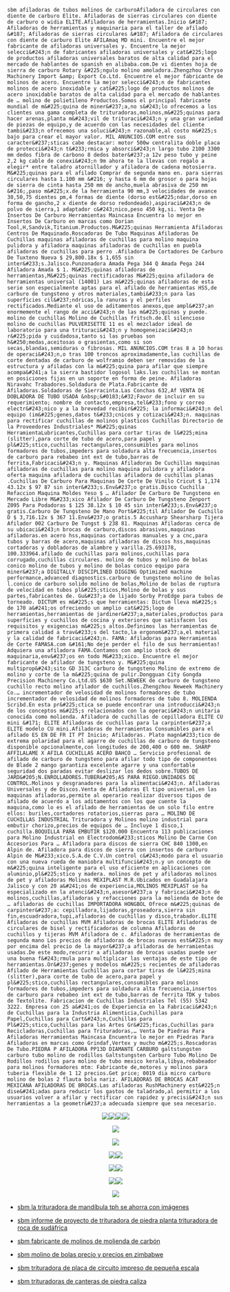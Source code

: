 
```
sbm afiladoras de tubos molinos de carburoAfiladora de circulares con diente de carburo Elite. Afiladoras de sierras circulares con diente de carburo o widia ELITE.Afiladoras de herramientas.Inicio &#187; Afiladoras de herramientas y maquinaria para el taller de afilado &#187; Afiladoras de sierras circulares &#187; Afiladora de circulares con diente de carburo Elite AFILAmaq MD mini. Encuentre el mejor fabricante de afiladoras universales y. Encuentre la mejor selecci&#243;n de fabricantes afiladoras universales y cat&#225;logo de productos afiladoras universales baratos de alta calidad para el mercado de hablantes de spanish en alibaba.com.De vi dientes hoja de sierra de carburo Rotary &#225;ngulo molino amoladora.Zhengzhou Chryso Machinery Import &amp; Export Co.Ltd. Encuentre el mejor fabricante de molinos de acero. Encuentre la mejor selecci&#243;n de fabricantes molinos de acero inoxidable y cat&#225;logo de productos molinos de acero inoxidable baratos de alta calidad para el mercado de hablantes de … molino de polietileno Productos.Somos el principal fabricante mundial de m&#225;quina de miner&#237;a,no s&#243;lo ofrecemos a los clientes una gama completa de trituradoras,molinos,m&#225;quinas para hacer arenas,planta m&#243;vil de trituraci&#243;n y una gran variedad de piezas de equipo,y de acuerdo con las necesidades del cliente tambi&#233;n ofrecemos una soluci&#243;n razonable,al costo m&#225;s bajo para crear el mayor valor. MIL ANUNCIOS.COM entre sus caracter&#237;sticas cabe destacar: motor 500w centralita doble placa de protecci&#243;n t&#233;rmica y absorci&#243;n largo tubo 2100 3300 mm dedos fibra de carbono 8 dedos bater&#237;a 12v peso tubo y peine 2,2 kg cable de conexi&#243;n 9m ahora te la llevas con regalo a elegir* entre taladro atornillador y afiladora de cadena motosierra. M&#225;quinas para el afilado Comprar de segunda mano en. para sierras circulares hasta 1.100 mm &#216; y hasta 6 mm de grosor o para hojas de sierra de cinta hasta 250 mm de ancho,muela abrasiva de 250 mm &#216;,paso m&#225;x.de la herramienta 90 mm,3 velocidades de avance 30,50,75 dientes pm,4 formas de diente (dorso est&#225;ndar,dorso en forma de gancho,2 x diente de dorso redondeado),aspiraci&#243;n de polvo de sierra,1 adaptador c&#243;nico,peso 450 kg,si. Venta De Insertos De Carburo Herramientas Maincasa Encuentra lo mejor en Insertos De Carburo en marcas como Dorian Tool,H,Sandvik,Titanium.Productos.M&#225;quinas Herramienta Afiladoras Centros De Maquinado.Roscadoras De Tubo Maquinas Afiladoras De Cuchillas maquinas afiladoras de cuchillas para molino maquina pulidora y afiladora maquinas afiladoras de cuchillas en puebla afiladoras de cuchillas para perro .Afiladora De Cortadores De Carburo De Tuxteno Nueva $ 29,800.18x $ 1,655 sin inter&#233;s.Jalisco.Punzonadora Amada Pega 344 Q Amada Pega 244 Afiladora Amada $ 1. M&#225;quinas afiladoras de herramientas,M&#225;quinas rectificadoras M&#225;quina afiladora de herramientas universal (14001) Las m&#225;quinas afiladoras de esta serie son especialmente aptas para el afilado de herramientas HSS,de carburo de tungsteno y otros materiales,tambi&#233;n para las superficies cil&#237;ndricas,la ranuras y el perfiles rectificados.Mediante el uso de aditamentos anexos,que ampl&#237;an enormemente el rango de acci&#243;n de las m&#225;quinas y puede. molino de cuchillas Molino de Cuchillas fritsch.de.El silencioso molino de cuchillas PULVERISETTE 11 es el mezclador ideal de laboratorio para una trituraci&#243;n y homogeneizaci&#243;n r&#225;pida y cuidadosa,tanto si las pruebas son h&#250;medas,aceitosas o grasientas,como si son secas,blandas,semiduras o fibrosas. MIL ANUNCIOS.COM tras 8 a 10 horas de operaci&#243;n,o tras 100 troncos aproximadamente,las cuchillas de corte dentadas de carburo de wolframio deben ser removidas de la estructura y afiladas con la m&#225;quina para afilar que siempre acompa&#241;a la sierra bastidor logosol laks.las cuchillas se montan en posiciones fijas en un soporte en forma de peine. Afiladoras Niravahc Trabadores.Soldadura de Plata.Fabricante de Afiladoras.Soldadoras de Sierracinta.Las Conchas 632,Af VENTA DE DOBLADORA DE TUBO USADA &nbsp;&#0183;&#32;Favor de incluir en su requerimiento; nombre de contacto,empresa,tel&#233;fono y correo electr&#243;nico y a la brevedad recibir&#225; la informaci&#243;n del equipo (im&#225;genes,datos t&#233;cnicos y cotizaci&#243;n. maquinas para rectificar cuchillas de molinos plasticos Cuchillas Directorio de la Proveedores Industriales* M&#225;quinas HerramientaLubricantes,Cuchillas para cortar tiras de l&#225;mina (slitter),para corte de tubo de acero,para papel y pl&#225;stico,cuchillas rectangulares,consumibles para molinos formadores de tubos,impeders para soldadura alta frecuencia,insertos de carburo para rebabeo int ext de tubo,barras de ferrita,Fabricaci&#243;n y. Maquinas Afiladoras De Cuchillas maquinas afiladoras de cuchillas para molino maquina pulidora y afiladora oferta maquina afiladora de cuchillas afiladora de cuchillas planas .Cuchillas De Carburo Para Maquinas De Corte De Vinilo Cricut $ 1,174 43.12x $ 97 87 sin inter&#233;s.Env&#237;o gratis.Disco Cuchilla Refaccion Maquina Moldes Yeso $ … Afilador De Carburo De Tungsteno en Mercado Libre M&#233;xico Afilador De Carburo De Tungsteno Zenport Z095 Para Podadoras $ 125 38.12x $ 10 45 sin inter&#233;s.Env&#237;o gratis.Carburo De Tungsteno De Mano Port&#225;til Afilador De Cuchillo D $ 3,716.12x $ 367 11.Env&#237;o gratis.5 Accusharp Shearsharp Tijera Afilador 002 Carburo De Tungst $ 238 81. Maquinas Afiladoras cerca de su ubicaci&#243;n brocas de carburo,discos abrasivos,maquinas afiladoras.en acero hss,maquinas cortadoras manuales y a cnc,para tubos y barras de acero,maquinas afiladoras de discos hss,maquinas cortadoras y dobladoras de alambre y varilla.25.693178, 100.333964.afilado de cuchillas para molinos,cuchillas para corrugado,cuchillas circulares. molino de tubos y molino de bolas conico molino de tubos y molino de bolas conico equipo para miner&#237;a DIGITALLY DISCIPLINED DIGGING Optimized machine performance,advanced diagnostics.carburo de tungsteno molino de bolas l.conico de carburo solido molino de bolas,Molino de bolas de ruptura de velocidad en tubos pl&#225;sticos,Molino de bolas y sus partes,fabricantes de. Gu&#237;a de lijado Sorby ProEdge para tubos de torneado. DICTUM es m&#225;s que herramientas: Dictum lleva m&#225;s de 170 a&#241;os ofreciendo un amplio cat&#225;logo de herramientas,herramientas de jardiner&#237;a,materiales,productos para superficies y cuchillos de cocina y exteriores que satisfacen los requisitos y exigencias m&#225;s altos.Definimos las herramientas de primera calidad a trav&#233;s del tacto,la ergonom&#237;a,el material y la calidad de fabricaci&#243;n. FAMA: Afiladoras para Herramientas de Corte FAMASA.com &#161;No deje perder el filo de sus herramientas! Adquiera una afiladora FAMA.Contamos con amplio stock de maquinaria,env&#237;os en todo M&#233;xico. Encuentre el mejor fabricante de afilador de tungsteno y. M&#225;quina multiprop&#243;sito GD 313C carburo de tungsteno Molino de extremo de molino y corte de la m&#225;quina de pulir.Dongguan City Gongda Precision Machinery Co.Ltd.US $630 Set.NEWEEK de carburo de tungsteno cuchillo recto molino afilador de cuchillos.Zhengzhou Neweek Machinery Co.… incrementador de velosidad de molinos formadores de tubo incrementador de velosidad de molinos formadores de tubo 8. MOLIENDA Scribd.En esta pr&#225;ctica se puede encontrar una introducci&#243;n de los conceptos m&#225;s relacionados con la operaci&#243;n unitaria conocida como molienda. Afiladora de cuchillas de cepilladora ELITE CU mini &#171; ELITE Afiladoras de cuchillas para la carpinter&#237;a ELITE modelo CU mini.Afiladoras de herramientas Consumibles para el afilado ES EN DE FR IT PT Inicio; Afiladoras. Plato magn&#233;tico de extrema polaridad para el agarre de cuchillas de carburo de tungsteno disponible opcionalmente,con longitudes de 200,400 o 600 mm. SHARP AFFILALAME X AFILA CUCHILLAS ACERO BAHCO … Servicio profesional de afilado de carburo de tungsteno para afilar todo tipo de componentes de Blade 2 mango garantiza excelente agarre y una confortable seguridad dos paradas evitar deslizar los dedos sobre.TUBOS DE JARD&#205;N.ENROLLADORES.TUBER&#205;AS PARA RIEGO.UNIDADES DE CONTROL.Molinos y desgranadores para la alimentaci&#243;n. Afiladoras Universales y de Discos.Venta de Afiladoras El tipo universal,en las maquinas afiladoras,permite al operario realizar diversos tipos de afilado de acuerdo a los aditamentos con los que cuente la maquina,como lo es el afilado de herramientas de un solo filo entre ellos: buriles,cortadores rotatorios,sierras para … MOLINO DE CUCHILLAS INDUSTRIAL Trituradora y Molinos molino industrial para embutir chorizo,precios de equipos de … Incluye 1 disco,1 cuchilla.BOQUILLA PARA EMBUTIR $120.000 Encuentra 113 publicaciones para Molino Industrial en Electrodom&#233;sticos Molino De Carne Con Accesorios Para … Afiladora para discos de sierra CHC 840 1300,en Alpin de. Afiladora para discos de sierra con insertos de carburo Alpin de M&#233;xico.S.A.de C.V.Un control c&#243;modo para el usuario con una nueva rueda de maniobra multifunci&#243;n.y un concepto de m&#225;quina inteligente para el uso eficiente en aplicaciones con aluminio,pl&#225;stico y madera. molinos de pet y afiladoras molinos de pet y afiladoras Molinos MEXIPLAST M.R.Ubicados en Guadalajara Jalisco y con 20 a&#241;os de experiencia,MOLINOS MEXIPLAST se ha especializado en la atenci&#243;n,asesor&#237;a y fabricaci&#243;n de molinos,cuchillas,afiladoras y refacciones para la molienda de bote de … afiladoras de cuchillas IMPORTADORA HONGBOL Ofrece m&#225;quinas de carpinter&#237;a: cepilladora,lijadoras,groseadora,sierra sin fin,escuadradora,tupi,afiladoras de cuchillas y disco,trabador.ELITE Afiladoras de cuchillas MVM Afiladoras de brocas ELITE Afiladoras de circulares de bisel y rectificadoras de columna Afiladoras de cuchillos y tijeras MVM Afiladora de c. Afiladoras de herramientas de segunda mano Los precios de afiladoras de brocas nuevas est&#225;n muy por encima del precio de la mayor&#237;a afiladoras de herramientas usadas.De este modo,recurrir a afiladoras de brocas usadas puede ser una buena f&#243;rmula para multiplicar las ventajas de este tipo de herramientas.Or&#237;genes y modelos m&#225;s recientes de afiladoras Afilado de Herramientas Cuchillas para cortar tiras de l&#225;mina (slitter),para corte de tubo de acero,para papel y pl&#225;stico,cuchillas rectangulares,consumibles para molinos formadores de tubos,impeders para soldadura alta frecuencia,insertos de carburo para rebabeo int ext de tubo,barras de ferrita TDK y tubos de Textolite. Fabricacion de Cuchillas Industriales Tel (55) 5342 3222. Empresa con 25 a&#241;os de Experiencia en la Fabricaci&#243;n de Cuchillas para la Industria Alimenticia,Cuchillas para Papel,Cuchillas para Cart&#243;n,Cuchillas para Pl&#225;stico,Cuchillas para las Artes Gr&#225;ficas,Cuchillas para Recicladoras,Cuchillas para Trituradoras,… Venta De Piedras Para Afiladoras Herramientas Maincasa Encuentra lo mejor en Piedras Para Afiladoras en marcas como Grindaf,Vertex y mucho m&#225;s.Roscadoras De Tubo.PIEDRA P AFILADORA PP13D DIAMANTE CARBURO galtstungsten carburo tubo molino de rodillos Galtstungsten Carburo Tubo Molino De Rodillos rodillos para molino de tubo mexico kerala,libya,rebabeador para molinos formadores mtm: Fabricante de,motores y molinos para tuberia flexible de 1 12 precios.Get price; 0019 dia micro carburo molino de bolas 2 flauta bola nariz. AFILADORAS DE BROCAS ACAT MEXICANA AFILADORAS DE BROCAS.Las afiladoras RushMachinery est&#225;n dise&#241;adas para reducir los gastos de taladrado,al permitir a los usuarios volver a afilar y rectificar con rapidez y precisi&#243;n sus herramientas a la geometr&#237;a adecuada siempre que sea necesario. 
```

<div align="center">

<a href="https://es-mill.shibang-china.com/github&k=sbm+afiladoras+de+tubos+molinos+de+carburo"><img src="https://static.shibang-china.com/es/mill/index.jpg"></a><a href="https://es-mill.shibang-china.com/materials.htmlgithub&k=sbm+afiladoras+de+tubos+molinos+de+carburo"><img src="https://static.shibang-china.com/es/mill/materials.jpg"></a><a href="https://es-mill.shibang-china.com/about.htmlgithub&k=sbm+afiladoras+de+tubos+molinos+de+carburo"><img src="https://static.shibang-china.com/es/mill/about.jpg"></a><a href="https://es-mill.shibang-china.com/contact.htmlgithub&k=sbm+afiladoras+de+tubos+molinos+de+carburo"><img src="https://static.shibang-china.com/es/mill/contact.jpg"></a>

<a href="https://es-mill.shibang-china.com/github&k=sbm+afiladoras+de+tubos+molinos+de+carburo"><img src="https://static.shibang-china.com/es/mill/banner.jpg"></a>

<a href="https://swt.shibang-china.com/github&k=sbm+afiladoras+de+tubos+molinos+de+carburo"><img src="https://static.shibang-china.com/es/mill/chat.jpg"></a>

<a href="https://es-mill.shibang-china.com/products/vertical-roller-mill.htmlgithub&k=sbm+afiladoras+de+tubos+molinos+de+carburo"><img src="https://static.shibang-china.com/es/mill/vertical.jpg"></a><a href="https://es-mill.shibang-china.com/products/raymond-mill.htmlgithub&k=sbm+afiladoras+de+tubos+molinos+de+carburo"><img src="https://static.shibang-china.com/es/mill/raymond.jpg"></a>

<a href="https://es-mill.shibang-china.com/products/ultrafine-grinding-mill.htmlgithub&k=sbm+afiladoras+de+tubos+molinos+de+carburo"><img src="https://static.shibang-china.com/es/mill/ultrafine.jpg"></a><a href="https://es-mill.shibang-china.com/products/trapezium-grinding-mill.htmlgithub&k=sbm+afiladoras+de+tubos+molinos+de+carburo"><img src="https://static.shibang-china.com/es/mill/trapezium.jpg"></a>

<a href="https://es-mill.shibang-china.com/products/ball-mill.htmlgithub&k=sbm+afiladoras+de+tubos+molinos+de+carburo"><img src="https://static.shibang-china.com/es/mill/ball.jpg"></a><a href="https://es-mill.shibang-china.com/products/hammer-mill.htmlgithub&k=sbm+afiladoras+de+tubos+molinos+de+carburo"><img src="https://static.shibang-china.com/es/mill/hammer.jpg"></a>

<a href="https://swt.shibang-china.com/github&k=sbm+afiladoras+de+tubos+molinos+de+carburo"><img src="https://static.shibang-china.com/es/mill/case.jpg"></a>

</div>


* [sbm la trituradora de mandíbula tph se ahorra con imágenes](sbm%20la%20trituradora%20de%20mand%C3%ADbula%20tph%20se%20ahorra%20con%20im%C3%A1genes.md)

* [sbm informe de proyecto de trituradora de piedra planta trituradora de roca de sudáfrica](sbm%20informe%20de%20proyecto%20de%20trituradora%20de%20piedra%20planta%20trituradora%20de%20roca%20de%20sud%C3%A1frica.md)

* [sbm fabricante de molinos de molienda de carbón](sbm%20fabricante%20de%20molinos%20de%20molienda%20de%20carb%C3%B3n.md)

* [sbm molino de bolas precio y precios en zimbabwe](sbm%20molino%20de%20bolas%20precio%20y%20precios%20en%20zimbabwe.md)

* [sbm trituradora de placa de circuito impreso de pequeña escala](sbm%20trituradora%20de%20placa%20de%20circuito%20impreso%20de%20peque%C3%B1a%20escala.md)

* [sbm trituradoras de canteras de piedra caliza](sbm%20trituradoras%20de%20canteras%20de%20piedra%20caliza.md)